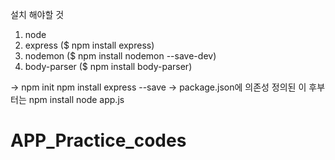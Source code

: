 설치 해야할 것
1. node
2. express ($ npm install express)
3. nodemon ($ npm install nodemon --save-dev)
4. body-parser ($ npm install body-parser)

->
  npm init
  npm install express --save
  -> package.json에 의존성 정의된 이 후부터는
    npm install
node app.js

# APP_Practice_codes
